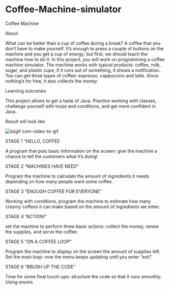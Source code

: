# Coffee-Machine-simulator
Coffee Machine

About

What can be better than a cup of coffee during a break? A coffee that you don’t have to make yourself. It’s enough to press a couple of buttons on the machine and you get a cup of energy; but first, we should teach the machine how to do it. In this project, you will work on programming a coffee machine simulator. The machine works with typical products: coffee, milk, sugar, and plastic cups; if it runs out of something, it shows a notification. You can get three types of coffee: espresso, cappuccino and latte. Since nothing’s for free, it also collects the money.

Learning outcomes

This project allows to get a taste of Java. Practice working with classes, challenge yourself with loops and conditions, and get more confident in Java.

Result will look like





![ezgif com-video-to-gif](https://user-images.githubusercontent.com/54708825/92618318-12e03380-f275-11ea-90f9-d34ad23320ae.gif)


STAGE 1 “HELLO, COFFEE

A program that puts basic information on the screen: give the machine a chance to tell the customers what it’s doing!

STAGE 2 “MACHINES HAVE NEED”

Program the machine to calculate the amount of ingredients it needs depending on how many people want some coffee.

STAGE 3 “ENOUGH COFFEE FOR EVERYONE”

Working with conditions, program the machine to estimate how many creamy coffees it can make based on the amount of ingredients we enter.

STAGE 4 “ACTION!”

set the machine to perform three basic actions: collect the money, renew the supplies, and serve the coffee.

STAGE 5 “ON A COFFEE LOOP”

Program the machine to display on the screen the amount of supplies left. Set the main loop: now the menu keeps updating until you enter “exit”.

STAGE 6 “BRUSH UP THE CODE”

Time for some final touch-ups: structure the code so that it runs smoothly.
Using enums
